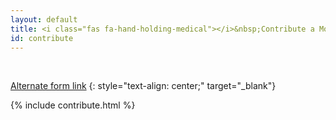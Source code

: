 ```yaml
---
layout: default
title: <i class="fas fa-hand-holding-medical"></i>&nbsp;Contribute a Momism or add a definition
id: contribute
---
```

<br>

[Alternate form link](https://docs.google.com/forms/d/e/1FAIpQLSdfmzsR2Z4hB9AG-CfEiPwZClB78tSY3SPVOWi4XbDCeGZQog/viewform)
{: style="text-align: center;" target="_blank"}

{% include contribute.html %}
